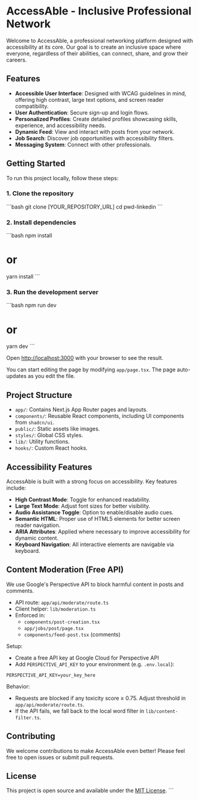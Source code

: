 # AccessAble - Inclusive Professional Network

Welcome to AccessAble, a professional networking platform designed with accessibility at its core. Our goal is to create an inclusive space where everyone, regardless of their abilities, can connect, share, and grow their careers.

## Features

- **Accessible User Interface**: Designed with WCAG guidelines in mind, offering high contrast, large text options, and screen reader compatibility.
- **User Authentication**: Secure sign-up and login flows.
- **Personalized Profiles**: Create detailed profiles showcasing skills, experience, and accessibility needs.
- **Dynamic Feed**: View and interact with posts from your network.
- **Job Search**: Discover job opportunities with accessibility filters.
- **Messaging System**: Connect with other professionals.

## Getting Started

To run this project locally, follow these steps:

### 1. Clone the repository

\`\`\`bash
git clone [YOUR_REPOSITORY_URL]
cd pwd-linkedin
\`\`\`

### 2. Install dependencies

\`\`\`bash
npm install
# or
yarn install
\`\`\`

### 3. Run the development server

\`\`\`bash
npm run dev
# or
yarn dev
\`\`\`

Open [http://localhost:3000](http://localhost:3000) with your browser to see the result.

You can start editing the page by modifying `app/page.tsx`. The page auto-updates as you edit the file.

## Project Structure

- `app/`: Contains Next.js App Router pages and layouts.
- `components/`: Reusable React components, including UI components from `shadcn/ui`.
- `public/`: Static assets like images.
- `styles/`: Global CSS styles.
- `lib/`: Utility functions.
- `hooks/`: Custom React hooks.

## Accessibility Features

AccessAble is built with a strong focus on accessibility. Key features include:

- **High Contrast Mode**: Toggle for enhanced readability.
- **Large Text Mode**: Adjust font sizes for better visibility.
- **Audio Assistance Toggle**: Option to enable/disable audio cues.
- **Semantic HTML**: Proper use of HTML5 elements for better screen reader navigation.
- **ARIA Attributes**: Applied where necessary to improve accessibility for dynamic content.
- **Keyboard Navigation**: All interactive elements are navigable via keyboard.

## Content Moderation (Free API)

We use Google's Perspective API to block harmful content in posts and comments.

- API route: `app/api/moderate/route.ts`
- Client helper: `lib/moderation.ts`
- Enforced in:
  - `components/post-creation.tsx`
  - `app/jobs/post/page.tsx`
  - `components/feed-post.tsx` (comments)

Setup:
- Create a free API key at Google Cloud for Perspective API
- Add `PERSPECTIVE_API_KEY` to your environment (e.g. `.env.local`):

```
PERSPECTIVE_API_KEY=your_key_here
```

Behavior:
- Requests are blocked if any toxicity score ≥ 0.75. Adjust threshold in `app/api/moderate/route.ts`.
- If the API fails, we fall back to the local word filter in `lib/content-filter.ts`.

## Contributing

We welcome contributions to make AccessAble even better! Please feel free to open issues or submit pull requests.

## License

This project is open source and available under the [MIT License](LICENSE).
\`\`\`
